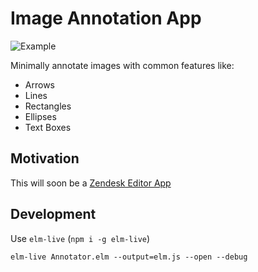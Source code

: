 # Image Annotation App

![Example](https://cloud.githubusercontent.com/assets/3099999/23642939/5134b788-02b3-11e7-9b38-8b73e5a22b71.png)

Minimally annotate images with common features like:

- Arrows
- Lines
- Rectangles
- Ellipses
- Text Boxes

## Motivation

This will soon be a [Zendesk Editor App](https://www.zendesk.com/apps/directory/#Compose_&_Edit)

## Development

Use `elm-live` (`npm i -g elm-live`)

```
elm-live Annotator.elm --output=elm.js --open --debug
```
